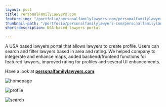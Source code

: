 ```yaml
---
layout: post
title: PersonalFamilyLawyers.com
feature-img: "/portfolio/personalfamilylawyers-com/personalfamilylawyers-com-featured.jpg"
thumbnail-path: "/portfolio/personalfamilylawyers-com/personalfamilylawyers-com-featured.jpg"
short-description: USA-based lawyers portal

---
```

A USA based lawyers portal that allows lawyers to create profile. Users can search and filter lawyers based in area and rating. We helped company to integerate and enhance maps, added backend/frontend functions for featured lawyers, improved rating for profiles and several UI enhancements.

Have a look at **[personalfamilylawyers.com](http://personalfamilylawyers.com "personalfamilylawyers.com")**

![homepage](/portfolio/personalfamilylawyers-com/homepage.png)

![profile](/portfolio/personalfamilylawyers-com/profile.png)

![search](/portfolio/personalfamilylawyers-com/search.png)
